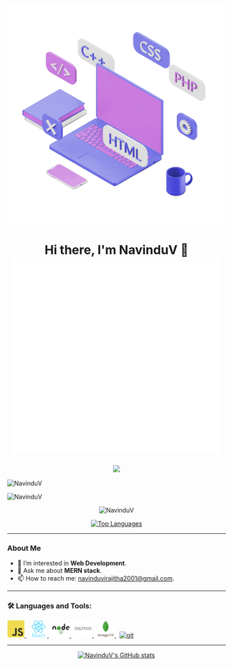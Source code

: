 ![Github-navindu](my-gif.gif)

<h1 align="center">Hi there, I'm NavinduV 👋<img src="my-logo.png" alt="My-logo" /></h1>
<p align="center">
  <img src="https://readme-typing-svg.herokuapp.com?lines=MERN+Developer;Full-Stack+Web+Developer;Always+learning+new+things&center=true&width=500&height=50">
</p>

<p align="left"> <img src="https://komarev.com/ghpvc/?username=NavinduV&label=Profile%20views&color=0e75b6&style=flat" alt="NavinduV" /> </p>

<p align="left" width="100%"><img src="https://github-profile-trophy.vercel.app/?username=NavinduV" alt="NavinduV" /> </p>

<p align="center">
  <img src="https://github-readme-streak-stats.herokuapp.com/?user=NavinduV&theme=radical" alt="NavinduV" />
</p>

<p align="center">
  <a href="https://github.com/NavinduV/github-readme-stats">
    <img src="https://github-readme-stats.vercel.app/api/top-langs/?username=NavinduV&layout=compact&theme=radical" alt="Top Languages" />
  </a>
</p>

---

### About Me

- 👀 I’m interested in **Web Development**.
- 💬 Ask me about **MERN stack**.
- 📫 How to reach me: [navinduvirajitha2001@gmail.com](mailto:navinduvirajitha2001@gmail.com).

---

### 🛠️ Languages and Tools:

<p align="left">
  <a href="https://developer.mozilla.org/en-US/docs/Web/JavaScript" target="_blank">
    <img src="https://raw.githubusercontent.com/devicons/devicon/master/icons/javascript/javascript-original.svg" alt="javascript" width="40" height="40"/>
  </a>&nbsp;
  <a href="https://reactjs.org/" target="_blank">
    <img src="https://raw.githubusercontent.com/devicons/devicon/master/icons/react/react-original-wordmark.svg" alt="react" width="40" height="40"/>
  </a>&nbsp;
  <a href="https://nodejs.org" target="_blank">
    <img src="https://raw.githubusercontent.com/devicons/devicon/master/icons/nodejs/nodejs-original-wordmark.svg" alt="nodejs" width="40" height="40"/>
  </a>&nbsp;
  <a href="https://expressjs.com" target="_blank">
    <img src="https://raw.githubusercontent.com/devicons/devicon/master/icons/express/express-original-wordmark.svg" alt="express" width="40" height="40"/>
  </a>&nbsp;
  <a href="https://www.mongodb.com/" target="_blank">
    <img src="https://raw.githubusercontent.com/devicons/devicon/master/icons/mongodb/mongodb-original-wordmark.svg" alt="mongodb" width="40" height="40"/>
  </a>&nbsp;
  <a href="https://git-scm.com/" target="_blank">
    <img src="https://www.vectorlogo.zone/logos/git-scm/git-scm-icon.svg" alt="git" width="40" height="40"/>
  </a>
</p>



---

<p align="center">
  <a href="https://github.com/NavinduV/github-readme-stats">
    <img src="https://github-readme-stats.vercel.app/api?username=NavinduV&show_icons=true&theme=radical" alt="NavinduV's GitHub stats" />
  </a>
</p>

